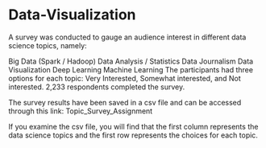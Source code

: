 # Data-Visualization
A survey was conducted to gauge an audience interest in different data science topics, namely:

Big Data (Spark / Hadoop)
Data Analysis / Statistics
Data Journalism
Data Visualization
Deep Learning
Machine Learning
The participants had three options for each topic: Very Interested, Somewhat interested, and Not interested. 2,233 respondents completed the survey.

The survey results have been saved in a csv file and can be accessed through this link: Topic_Survey_Assignment

If you examine the csv file, you will find that the first column represents the data science topics and the first row represents the choices for each topic.



